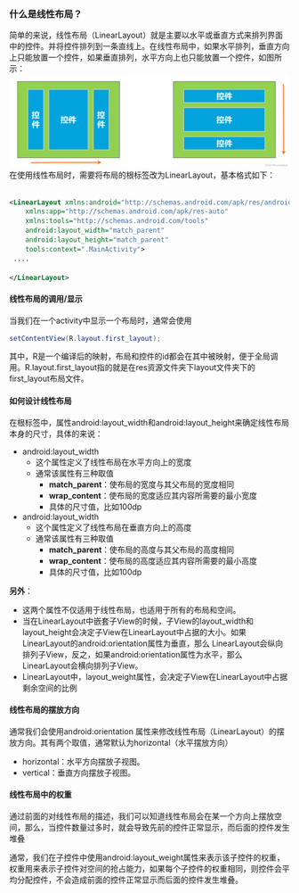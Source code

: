### 什么是线性布局？

简单的来说，线性布局（LinearLayout）就是主要以水平或垂直方式来排列界面中的控件。并将控件排列到一条直线上。在线性布局中，如果水平排列，垂直方向上只能放置一个控件，如果垂直排列，水平方向上也只能放置一个控件，如图所示：
![alt text](image.png)
在使用线性布局时，需要将布局的根标签改为LinearLayout，基本格式如下：
```xml
 
<LinearLayout xmlns:android="http://schemas.android.com/apk/res/android"
    xmlns:app="http://schemas.android.com/apk/res-auto"
    xmlns:tools="http://schemas.android.com/tools"
    android:layout_width="match_parent"
    android:layout_height="match_parent"
    tools:context=".MainActivity">
 ....
    
</LinearLayout>

```

#### 线性布局的调用/显示
当我们在一个activity中显示一个布局时，通常会使用
```java
setContentView(R.layout.first_layout);
```
其中，R是一个编译后的映射，布局和控件的id都会在其中被映射，便于全局调用。R.layout.first_layout指的就是在res资源文件夹下layout文件夹下的first_layout布局文件。

#### 如何设计线性布局

在<LinearLayout>根标签中，属性android:layout_width和android:layout_height来确定线性布局本身的尺寸，具体的来说：
- android:layout_width
  - 这个属性定义了线性布局在水平方向上的宽度
  - 通常该属性有三种取值
    - **match_parent**：使布局的宽度与其父布局的宽度相同
    - **wrap_content**：使布局的宽度适应其内容所需要的最小宽度
    - 具体的尺寸值，比如100dp
- android:layout_width
  - 这个属性定义了线性布局在垂直方向上的高度
  - 通常该属性有三种取值
    - **match_parent**：使布局的高度与其父布局的高度相同
    - **wrap_content**：使布局的高度适应其内容所需要的最小高度
    - 具体的尺寸值，比如100dp

**另外**：
- 这两个属性不仅适用于线性布局，也适用于所有的布局和空间。
- 当在LinearLayout中嵌套子View的时候，子View的layout_width和layout_height会决定子View在LinearLayout中占据的大小。如果LinearLayout的android:orientation属性为垂直，那么
LinearLayout会纵向排列子View，反之，如果android:orientation属性为水平，那么LinearLayout会横向排列子View。
- LinearLayout中，layout_weight属性，会决定子View在LinearLayout中占据剩余空间的比例


#### 线性布局的摆放方向

通常我们会使用android:orientation 属性来修改线性布局（LinearLayout）的摆放方向。其有两个取值，通常默认为horizontal（水平摆放方向）
- horizontal：水平方向摆放子视图。
- vertical：垂直方向摆放子视图。

#### 线性布局中的权重

通过前面的对线性布局的描述，我们可以知道线性布局会在某一个方向上摆放空间，那么，当控件数量过多时，就会导致先前的控件正常显示，而后面的控件发生堆叠

通常，我们在子控件中使用android:layout_weight属性来表示该子控件的权重，权重用来表示子控件对空间的抢占能力，如果每个子控件的权重相同，则控件会平均分配控件，不会造成前面的控件正常显示而后面的控件发生堆叠。


